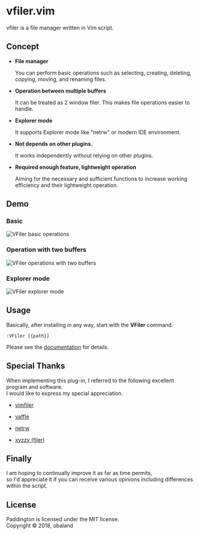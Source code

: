 # vfiler.vim
vfiler is a file manager written in Vim script.

## Concept
- **File manager**

  You can perform basic operations such as selecting, creating, deleting,
  copying, moving, and renaming files.

- **Operation between multiple buffers**

  It can be treated as 2 window filer. This makes file operations easier to
  handle.

- **Explorer mode**

  It supports Explorer mode like "netrw" or modern IDE environment.

- **Not depends on other plugins.**

  It works independently without relying on other plugins.

- **Required enough feature, lightweight operation**

  Aiming for the necessary and sufficient functions to increase working
  efficiency and their lightweight operation.

## Demo
### Basic
![VFiler basic operations](https://user-images.githubusercontent.com/36218691/39186047-2cdc472e-4804-11e8-8b2c-dc8575dc4832.gif)

### Operation with two buffers
![VFiler operations with two buffers](https://user-images.githubusercontent.com/36218691/39186056-304d7b6c-4804-11e8-947e-9e025750d594.gif)

### Explorer mode
![VFiler explorer mode](https://user-images.githubusercontent.com/36218691/39186060-32a38014-4804-11e8-8ab0-67e3d3637b22.gif)

## Usage
Basically, after installing in any way, start with the **VFiler** command.

    :VFiler [{path}]

Please see the [documentation][vim-doc] for details.

## Special Thanks
When implementing this plug-in, I referred to the following excellent program and software.  
I would like to express my special appreciation.  

* [vimfiler](https://github.com/Shougo/vimfiler.vim)

* [vaffle](https://github.com/cocopon/vaffle.vim)

* [netrw](https://github.com/vim-scripts/netrw.vim)

* [xyzzy (filer)](https://github.com/xyzzy-022/xyzzy)

## Finally
I am hoping to continually improve it as far as time permits,  
so I'd appreciate it if you can receive various opinions including differences within the script.

## License
Paddington is licensed under the MIT license.  
Copyright © 2018, obaland

[vim-doc]: https://github.com/obaland/vfiler.vim/blob/master/doc/vfiler.txt
